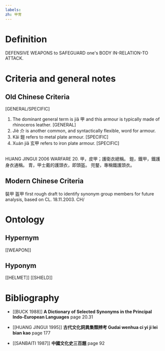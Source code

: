 ```yaml
---
labels: 
zh: 甲冑
---
```


# Definition
DEFENSIVE WEAPONS to SAFEGUARD one's BODY IN-RELATION-TO ATTACK. 
# Criteria and general notes
## Old Chinese Criteria
[GENERAL/SPECIFIC]
1. The dominant general term is jiǎ 甲 and this armour is typically made of rhinoceros leather.
[GENERAL]
2. Jiè 介 is another common, and syntactically flexible, word for armour.
3. Kǎi 鎧 refers to metal plate armour.
[SPECIFIC]
4. Xuán jiǎ 玄甲 refers to iron plate armour.
[SPECIFIC]
## 
HUANG JINGUI 2006 WARFARE 20.
甲，皮甲；護衛衣總稱。
鎧，鐵甲，鐵護身衣通稱。
胄，甲士戴的護頭衣，即頭盔。
兜鍪，專稱鐵護頭衣。
## Modern Chinese Criteria
裝甲
盔甲
first rough draft to identify synonym group members for future analysis, based on CL. 18.11.2003. CH/
# Ontology

## Hypernym
[[WEAPON]]
## Hyponym
[[HELMET]]
[[SHIELD]]
# Bibliography
- [[BUCK 1988]]
**A Dictionary of Selected Synonyms in the Principal Indo-European Languages** page 20.31

- [[HUANG JINGUI 1995]]
**古代文化詞異集類辨考 Gudai wenhua ci yi ji lei bian kao** page 177

- [[SANBAITI 1987]]
**中國文化史三百題** page 92
